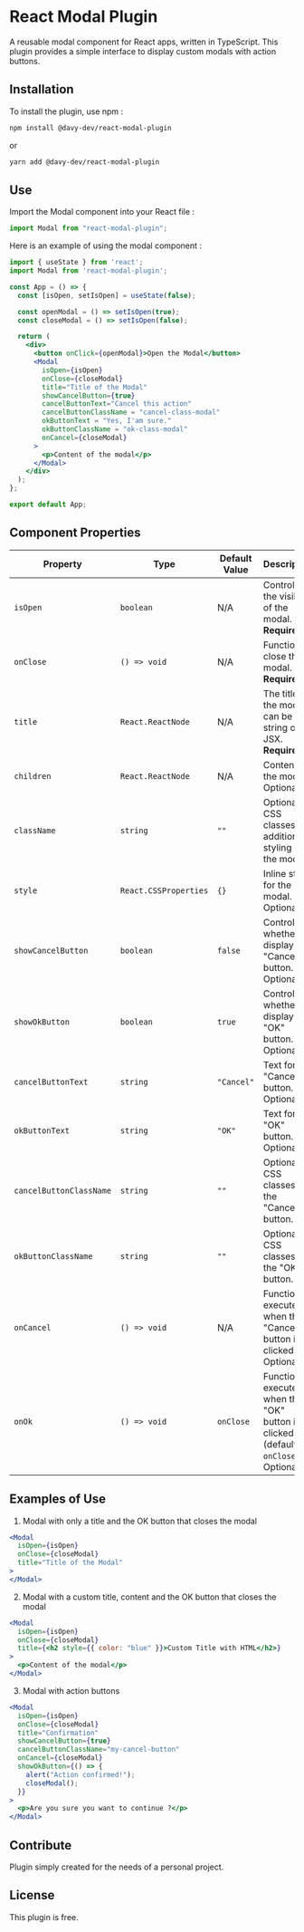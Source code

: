# React Modal Plugin

A reusable modal component for React apps, written in TypeScript. This plugin provides a simple interface to display custom modals with action buttons.

## Installation

To install the plugin, use npm :

```bash
npm install @davy-dev/react-modal-plugin
```

or

```bash
yarn add @davy-dev/react-modal-plugin
```

## Use

Import the Modal component into your React file :

```jsx
import Modal from "react-modal-plugin";
```

Here is an example of using the modal component :

```jsx
import { useState } from 'react';
import Modal from 'react-modal-plugin';

const App = () => {
  const [isOpen, setIsOpen] = useState(false);

  const openModal = () => setIsOpen(true);
  const closeModal = () => setIsOpen(false);

  return (
    <div>
      <button onClick={openModal}>Open the Modal</button>
      <Modal
        isOpen={isOpen}
        onClose={closeModal}
        title="Title of the Modal"
        showCancelButton={true}
        cancelButtonText="Cancel this action"
        cancelButtonClassName = "cancel-class-modal"
        okButtonText = "Yes, I'am sure."
        okButtonClassName = "ok-class-modal"
        onCancel={closeModal}
      >
        <p>Content of the modal</p>
      </Modal>
    </div>
  );
};

export default App;
```

## Component Properties

| Property             | Type                    | Default Value | Description                                                                 |
|----------------------|-------------------------|---------------|-----------------------------------------------------------------------------|
| `isOpen`             | `boolean`               | N/A           | Controls the visibility of the modal. **Required.**                         |
| `onClose`            | `() => void`            | N/A           | Function to close the modal. **Required.**                                  |
| `title`              | `React.ReactNode`       | N/A           | The title of the modal, can be a string or JSX. **Required.**               |
| `children`           | `React.ReactNode`       | N/A           | Content of the modal. Optional.                                             |
| `className`          | `string`                | `""`          | Optional CSS classes for additional styling of the modal.                   |
| `style`              | `React.CSSProperties`   | `{}`          | Inline styles for the modal. Optional.                                      |
| `showCancelButton`   | `boolean`               | `false`       | Controls whether to display the "Cancel" button. Optional.                  |
| `showOkButton`       | `boolean`               | `true`        | Controls whether to display the "OK" button. Optional.                      |
| `cancelButtonText`   | `string`                | `"Cancel"`    | Text for the "Cancel" button. Optional.                                     |
| `okButtonText`       | `string`                | `"OK"`        | Text for the "OK" button. Optional.                                         |
| `cancelButtonClassName` | `string`             | `""`          | Optional CSS classes for the "Cancel" button.                               |
| `okButtonClassName`  | `string`                | `""`          | Optional CSS classes for the "OK" button.                                   |
| `onCancel`           | `() => void`            | N/A           | Function to execute when the "Cancel" button is clicked. Optional.          |
| `onOk`               | `() => void`            | `onClose`     | Function to execute when the "OK" button is clicked (defaults to `onClose`). Optional. |

## Examples of Use

1. Modal with only a title and the OK button that closes the modal

```jsx
<Modal
  isOpen={isOpen}
  onClose={closeModal}
  title="Title of the Modal"
>
</Modal>
```
2. Modal with a custom title, content and the OK button that closes the modal

```jsx
<Modal
  isOpen={isOpen}
  onClose={closeModal}
  title={<h2 style={{ color: "blue" }}>Custom Title with HTML</h2>}
>
  <p>Content of the modal</p>
</Modal>
```

3. Modal with action buttons

```jsx
<Modal
  isOpen={isOpen}
  onClose={closeModal}
  title="Confirmation"
  showCancelButton={true}
  cancelButtonClassName="my-cancel-button"
  onCancel={closeModal}
  showOkButton={() => {
    alert("Action confirmed!");
    closeModal();
  }}
>
  <p>Are you sure you want to continue ?</p>
</Modal>
```

## Contribute

Plugin simply created for the needs of a personal project.

## License

This plugin is free.
